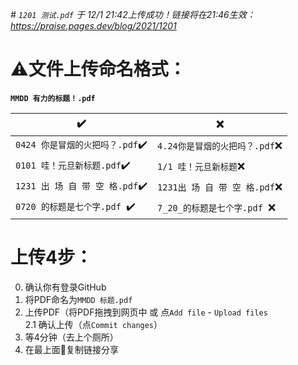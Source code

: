 _#  `1201 测试.pdf` 于 12/1 21:42上传成功！链接将在21:46生效：https://praise.pages.dev/blog/2021/1201_ 

# ⚠️文件上传命名格式：

__`MMDD 有力的标题！.pdf`__

| ✔️| ❌ |
| ----------------- | ----------------------- |
|`0424 你是冒烟的火把吗？.pdf`✔️|`4.24你是冒烟的火把吗？.pdf`❌|
|`0101 哇！元旦新标题.pdf`✔️| `1/1 哇！元旦新标题`❌|
|`1231 出 场 自 带 空 格.pdf`✔️|`1231出 场 自 带 空 格.pdf`❌|
|`0720 的标题是七个字.pdf `✔️| `7_20_的标题是七个字.pdf `❌|

# 上传4步：
 0. 确认你有登录GitHub
 1. 将PDF命名为`MMDD 标题.pdf`
 2. 上传PDF（将PDF拖拽到网页中 或 点`Add file` - `Upload files`  
  2.1 确认上传（点`Commit changes`）
 3. 等4分钟（去上个厕所）
 4. 在最上面📢复制链接分享

